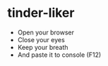 # tinder-liker
- Open your browser
- Close your eyes
- Keep your breath
- And paste it to console (F12)
